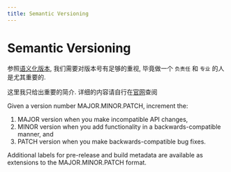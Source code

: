 ```yaml
---
title: Semantic Versioning
---
```


# Semantic Versioning

参照[语义化版本](https://semver.org), 我们需要对版本号有足够的重视, 毕竟做一个 `负责任` 和 `专业` 的人是尤其重要的.

这里我只给出重要的简介. 详细的内容请自行在[官网](https://semver.org)查阅



Given a version number MAJOR.MINOR.PATCH, increment the:

1. MAJOR version when you make incompatible API changes,
2. MINOR version when you add functionality in a backwards-compatible manner, and
3. PATCH version when you make backwards-compatible bug fixes.

Additional labels for pre-release and build metadata are available as extensions to the MAJOR.MINOR.PATCH format.